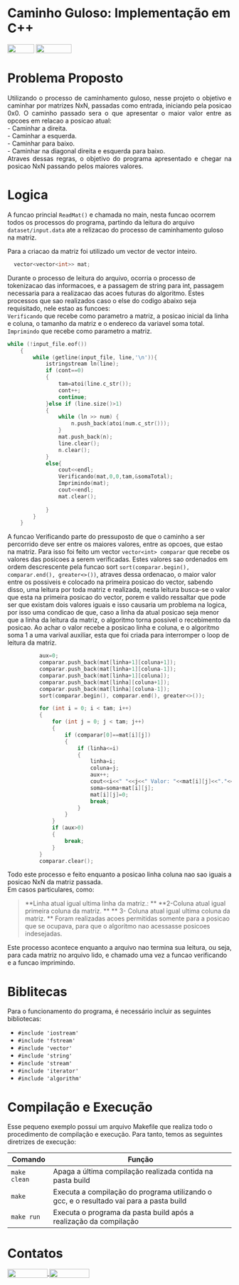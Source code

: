 # Caminho Guloso: Implementação em C++

<div style="display: inline-block;">
<img align="center" height="20px" width="60px" src="https://img.shields.io/badge/C%2B%2B-00599C?style=for-the-badge&logo=c%2B%2B&logoColor=white"/> 
<img align="center" height="20px" width="80px" src="https://img.shields.io/badge/Made%20for-VSCode-1f425f.svg"/> 
</a> 
</div>

# Problema Proposto
<p align="justify">
  Utilizando o processo de caminhamento guloso, nesse projeto o objetivo e caminhar por matrizes NxN, passadas como entrada, iniciando pela posicao 0x0. O caminho passado sera o que apresentar o maior valor entre as opcoes em relacao a posicao atual: <br>
  - Caminhar a direita. <br>
  - Caminhar a esquerda. <br>
  - Caminhar para baixo. <br>
  - Caminhar na diagonal direita e esquerda para baixo. <br>
  Atraves dessas regras, o objetivo do programa apresentado e chegar na posicao NxN passando pelos maiores valores.
</p>

# Logica

A funcao princial ```ReadMat()``` e chamada no main, nesta funcao ocorrem todos os processos do programa, partindo da leitura do arquivo ```dataset/input.data``` ate a relizacao do processo de caminhamento guloso na matriz. <br>

Para a criacao da matriz foi utilizado um vector de vector inteiro.
  
  ```c++
    vector<vector<int>> mat;
  ```

Durante o processo de leitura do arquivo, ocorria o processo de tokenizacao das informacoes, e a passagem de string para int, passagem necessaria para a realizacao das acoes futuras do algoritmo. Estes processos que sao realizados caso o else do codigo abaixo seja requisitado, nele estao as funcoes: <br>```Verificando``` que recebe como parametro a matriz, a posicao inicial da linha e coluna, o tamanho da matriz e o endereco da variavel soma total.<br> ```Imprimindo``` que recebe como parametro a matriz.

```c++
while (!input_file.eof())
    {
        while (getline(input_file, line,'\n')){
            istringstream ln(line);
            if (cont==0)
            {
                tam=atoi(line.c_str());
                cont++;
                continue;    
            }else if (line.size()>1)
            {
                while (ln >> num) {
                    n.push_back(atoi(num.c_str()));
                }
                mat.push_back(n);
                line.clear();
                n.clear();
            }
            else{
                cout<<endl;
                Verificando(mat,0,0,tam,&somaTotal);
                Imprimindo(mat);
                cout<<endl;
                mat.clear();
                
            }
        } 
    }
```
A funcao  Verificando  parte do pressuposto de que o caminho a ser percorrido deve ser entre os maiores valores, entre as opcoes, que estao na matriz. Para isso foi feito um vector ```vector<int> comparar``` que recebe os valores das posicoes a serem verificadas. Estes valores sao ordenados em ordem descrescente pela funcao sort ```sort(comparar.begin(), comparar.end(), greater<>())```, atraves dessa ordenacao, o maior valor entre os possiveis e colocado na primeira posicao do vector, sabendo disso, uma leitura por toda matriz e realizada, nesta leitura busca-se o valor que esta na primeira posicao do vector, porem e valido ressaltar que pode ser que existam dois valores iguais e isso causaria um problema na logica, por isso uma condicao de que, caso a linha da atual posicao seja menor que a linha da leitura da matriz, o algoritmo torna possivel o recebimento da posicao. Ao achar o valor recebe a posicao linha e coluna, e o algoritmo soma 1 a uma varival auxiliar, esta que foi criada para interromper o loop de leitura da matriz.
  ```c++
            aux=0;
            comparar.push_back(mat[linha+1][coluna+1]);
            comparar.push_back(mat[linha+1][coluna-1]);
            comparar.push_back(mat[linha+1][coluna]);
            comparar.push_back(mat[linha][coluna+1]);
            comparar.push_back(mat[linha][coluna-1]);
            sort(comparar.begin(), comparar.end(), greater<>());

            for (int i = 0; i < tam; i++)
            {
                for (int j = 0; j < tam; j++)
                {
                    if (comparar[0]==mat[i][j])
                    {
                        if (linha<=i)
                        {
                            linha=i;
                            coluna=j;
                            aux++;
                            cout<<i<<" "<<j<<" Valor: "<<mat[i][j]<<"."<<endl;
                            soma=soma+mat[i][j];
                            mat[i][j]=0;
                            break;
                        }
                    }
                }
                if (aux>0)
                {
                    break;
                }
            }
            comparar.clear();
  ```

 Todo este processo e feito enquanto a posicao linha coluna nao sao iguais a posicao NxN da matriz passada. <br>
 Em casos particulares, como:<br>
> **Linha atual igual ultima linha da matriz.: **
> **2-Coluna atual igual primeira coluna da matriz. **
> ** 3- Coluna atual igual ultima coluna da matriz. **
 Foram realizadas acoes permitidas somente para a posicao que se ocupava, para que o algoritmo nao acessasse posicoes indesejadas. <br>

  Este processo acontece enquanto a arquivo nao termina sua leitura, ou seja, para cada matriz no arquivo lido, e chamado uma vez a funcao verificando e a funcao imprimindo.

 # Biblitecas 
<p>Para o funcionamento do programa, é necessário incluir as seguintes bibliotecas: 
<ul>
    <li><code>#include 'iostream'</code></li>
    <li><code>#include 'fstream'</code></li>
    <li><code>#include 'vector'</code></li>
    <li><code>#include 'string'</code></li>
    <li><code>#include 'stream'</code></li>
    <li><code>#include 'iterator'</code></li>
    <li><code>#include 'algorithm'</code></li>
</ul>

# Compilação e Execução

Esse pequeno exemplo possui um arquivo Makefile que realiza todo o procedimento de compilação e execução. Para tanto, temos as seguintes diretrizes de execução:


| Comando                |  Função                                                                                           |                     
| -----------------------| ------------------------------------------------------------------------------------------------- |
|  `make clean`          | Apaga a última compilação realizada contida na pasta build                                        |
|  `make`                | Executa a compilação do programa utilizando o gcc, e o resultado vai para a pasta build           |
|  `make run`            | Executa o programa da pasta build após a realização da compilação                                 |


# Contatos

<div style="display: inline-block;">
<a href="https://t.me/felipewom">
<img align="center" height="20px" width="90px" src="https://img.shields.io/badge/Telegram-2CA5E0?style=for-the-badge&logo=telegram&logoColor=white"/> 
</a>

<a href="https://www.linkedin.com/in/felipe-werneck-93520a209">
<img align="center" height="20px" width="90px" src="https://img.shields.io/badge/LinkedIn-0077B5?style=for-the-badge&logo=linkedin&logoColor=white"/>
</a>

</div>

<p> </p>

